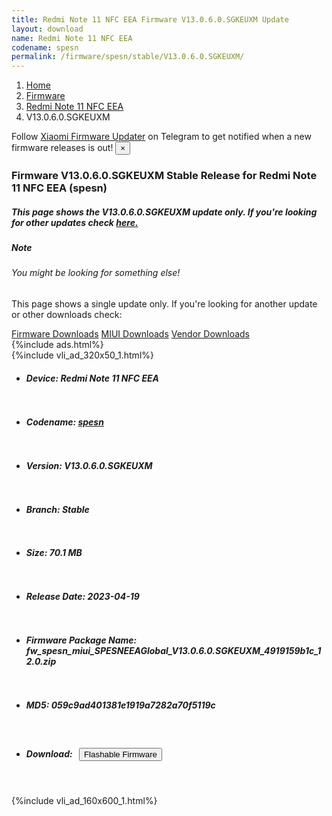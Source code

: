 ```yaml
---
title: Redmi Note 11 NFC EEA Firmware V13.0.6.0.SGKEUXM Update
layout: download
name: Redmi Note 11 NFC EEA
codename: spesn
permalink: /firmware/spesn/stable/V13.0.6.0.SGKEUXM/
---
```

<nav aria-label="breadcrumb">
    <ol class="breadcrumb">
        <li class="breadcrumb-item"><a href="/">Home</a></li>
        <li class="breadcrumb-item"><a href="/firmware/">Firmware</a></li>
        <li class="breadcrumb-item"><a href="/firmware/spesn/">Redmi Note 11 NFC EEA</a></li>
        <li class="breadcrumb-item active" aria-current="page">V13.0.6.0.SGKEUXM</li>
    </ol>
</nav>
<div class="alert alert-primary alert-dismissible fade show" role="alert">
    Follow <a href="https://t.me/XiaomiFirmwareUpdater" class="alert-link">Xiaomi Firmware Updater</a> on Telegram to get
    notified when a new firmware releases is out!
    <button type="button" class="close" data-dismiss="alert" aria-label="Close">
        <span aria-hidden="true">&times;</span>
    </button>
</div>
<div class="col-12 mx-auto">
    <h3 class="title bg-light p-2 rounded">Firmware V13.0.6.0.SGKEUXM Stable Release for Redmi Note 11 NFC EEA (spesn)</h3>
    <h5>This page shows the V13.0.6.0.SGKEUXM update only. If you're looking for other updates check
        <a href="/firmware/spesn/">here.</a></h5>
    <div class="card">
        <div class="card-body">
            <h5 class="card-title">Note</h5>
            <h6 class="card-subtitle mb-2 text-muted">You might be looking for something else!</h6>
            <p class="card-text">This page shows a single update only.
                If you're looking for another update or other downloads check:</p>
            <a href="/firmware/" class="card-link">Firmware Downloads</a>
            <a href="/miui/" class="card-link">MIUI Downloads</a>
            <a href="/vendor/" class="card-link">Vendor Downloads</a>
        </div>
    </div>
    {%include ads.html%}
    <div class="row justify-content-center">
        <div class="col-10" id="downloads">
                    <div class="card card-body">
            {%include vli_ad_320x50_1.html%}
            <ul class="list-unstyled">
                <li style="padding-bottom: 10px;">
                    <h5><b>Device: </b>Redmi Note 11 NFC EEA</h5>
                </li>
                <li style="padding-bottom: 10px;">
                    <h5><b>Codename: </b> <a href="/firmware/spesn/" target="_blank">spesn</a> </h5>
                </li>
                <li style="padding-bottom: 10px;">
                    <h5><b>Version: </b>V13.0.6.0.SGKEUXM</h5>
                </li>
                <li style="padding-bottom: 10px;">
                    <h5><b>Branch: </b>Stable</h5>
                </li>
                <li style="padding-bottom: 10px;">
                    <h5><b>Size: </b>70.1 MB</h5>
                </li>
                <li style="padding-bottom: 10px;">
                    <h5><b>Release Date: </b>2023-04-19</h5>
                </li>
                <li style="padding-bottom: 10px;">
                    <h5><b>Firmware Package Name: </b><span id="filename" class="text-dark">fw_spesn_miui_SPESNEEAGlobal_V13.0.6.0.SGKEUXM_4919159b1c_12.0.zip</span></h5>
                </li>
                <li style="padding-bottom: 10px;">
                    <h5><b>MD5: </b><span id="md5" class="text-muted">059c9ad401381e1919a7282a70f5119c</span></h5>
                </li>
                <li style="padding-bottom: 10px;">
                    <h5><b>Download: </b><button type="button" id="download" class="btn btn-primary"
                    style="margin: 7px;" onclick="redirect('fw_spesn_miui_SPESNEEAGlobal_V13.0.6.0.SGKEUXM_4919159b1c_12.0.zip'); return false;"><i class="fa fa-download"></i> Flashable Firmware</button></h5>
                </li>
            </ul>
        </div>
        </div>
        {%include vli_ad_160x600_1.html%}
    </div>
</div>
